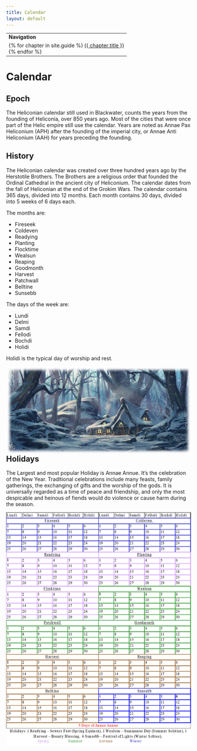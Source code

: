 ```yaml
---
title: Calendar
layout: default
---
```

<table>
  <tr><td><b>Navigation</b></td></tr>
  <tr><td>
{% for chapter in site.guide %}
  <a href="{{ chapter.url | relative_url }}">{{ chapter.title }}</a><br>
{% endfor %}  
    </td></tr></table>  

# Calendar  	

## Epoch
The Heliconian calendar still used in Blackwater, counts the years from the founding of Heliconia, over 850 years ago.  Most of the cities that were once part of the Helic empire still use the calendar.  Years are noted as Annae Pax Heliconium (APH) after the founding of the imperial city, or Annae Anti Heliconium (AAH) for years preceding the founding.  

## History  
The Heliconian calendar was created over three hundred years ago by the Herstotile Brothers. The Brothers are a religious order that founded the Ordinal Cathedral in the ancient city of Heliconium. The calendar dates from the fall of Heliconian at the end of the Grokim Wars. The calendar contains 365 days, divided into 12 months. Each month contains 30 days, divided into 5 weeks of 6 days each.   

The months are: 
- Fireseek  
- Coldeven  
- Readying  
- Planting  
- Flocktime  
- Wealsun  
- Reaping  
- Goodmonth  
- Harvest  
- Patchwall  
- Belltine  
- Sunsebb  

The days of the week are:  
- Lundi  
- Delmi  
- Samdi  
- Fellodi  
- Bochdi  
- Holidi 

Holidi is the typical day of worship and rest.   

<img align="right" src="../images/Winter House.jpg">  

## Holidays  
The Largest and most popular Holiday is Annae Annue. It’s the celebration of the New Year. Traditional celebrations include many feasts, family gatherings, the exchanging of gifts and the worship of the gods.  It is universally regarded as a time of peace and friendship, and only the most despicable and heinous of fiends would do violence or cause harm during the season.  

<img src="../images/Calendar.png">  



